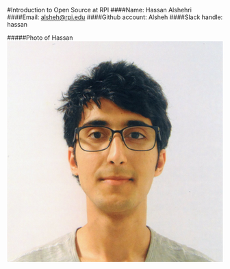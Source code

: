 #Introduction to Open Source at RPI
####Name: Hassan Alshehri
####Email: alsheh@rpi.edu
####Github account: Alsheh
####Slack handle: hassan

#####Photo of Hassan
![Hassan](./Lab01/images/h.jpg)
